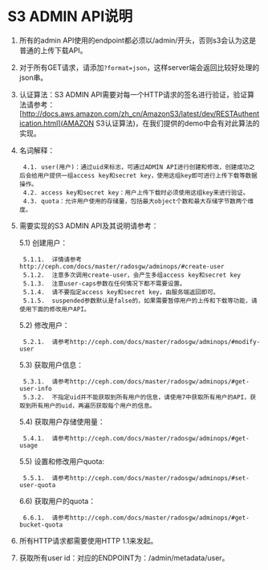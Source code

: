 #  S3 ADMIN API说明

1. 所有的admin API使用的endpoint都必须以/admin/开头，否则s3会认为这是普通的上传下载API。
2. 对于所有GET请求，请添加`?format=json`，这样server端会返回比较好处理的json串。
3. 认证算法：S3 ADMIN API需要对每一个HTTP请求的签名进行验证，验证算法请参考：[http://docs.aws.amazon.com/zh_cn/AmazonS3/latest/dev/RESTAuthentication.html](AMAZON S3认证算法)，在我们提供的demo中会有对此算法的实现。
4. 名词解释：

    	4.1. user(用户)：通过uid来标志，可通过ADMIN API进行创建和修改，创建成功之后会给用户提供一组access key和secret key，使用这组key即可进行上传下载等数据操作。
    	4.2. access key和secret key：用户上传下载时必须使用这组key来进行验证。
    	4.3. quota：允许用户使用的存储量，包括最大object个数和最大存储字节数两个维度。

5. 需要实现的S3 ADMIN API及其说明请参考：

    5.1)	创建用户：

		5.1.1.	详情请参考http://ceph.com/docs/master/radosgw/adminops/#create-user 
   		5.1.2.	注意多次调用create-user，会产生多组access key和secret key
    	5.1.3.	注意user-caps参数在任何情况下都不需要设置。
    	5.1.4.	请不要指定access key和secret key，由服务端返回即可。
    	5.1.5.	suspended参数默认是false的，如果需要暂停用户的上传和下载等功能，请使用下面的修改用户API。

    5.2)	修改用户：

		5.2.1.	请参考http://ceph.com/docs/master/radosgw/adminops/#modify-user

	5.3)	获取用户信息：

		5.3.1.	请参考http://ceph.com/docs/master/radosgw/adminops/#get-user-info
		5.3.2.	不指定uid并不能获取到所有用户的信息，请使用7中获取所有用户的API，获取到所有用户的uid，再遍历获取每个用户的信息。

	5.4)	获取用户存储使用量：

		5.4.1.	请参考http://ceph.com/docs/master/radosgw/adminops/#get-usage

	5.5)	设置和修改用户quota:

		5.5.1.	请参考http://ceph.com/docs/master/radosgw/adminops/#set-user-quota

	6.6)	获取用户的quota：

		6.6.1.	请参考http://ceph.com/docs/master/radosgw/adminops/#get-bucket-quota


6.	所有HTTP请求都需要使用HTTP 1.1来发起。
7.	获取所有user id：对应的ENDPOINT为：/admin/metadata/user。